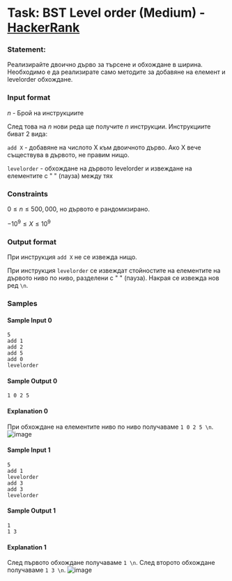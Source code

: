 # Task: BST Level order (Medium) - [HackerRank](<https://www.hackerrank.com/contests/algorithms-implementation-test-environment/challenges/bst-level-order>)


### Statement:

Реализирайте двоично дърво за търсене и обхождане в ширина. Необходимо е да реализирате само методите за добавяне на елемент и levelorder обхождане.


### Input format

$n$ - Брой на инструкциите

След това на $n$ нови реда ще получите $n$ инструкции. Инструкциите биват 2 вида:

```add X``` - добавяне на числото X към двоичното дърво. Ако X вече съществува в дървото, не правим нищо.

```levelorder``` - обхождане на дървото levelorder и извеждане на елементите с " " (пауза) между тях

### Constraints

$0 \le n \le 500,000$, но дървото е рандомизирано.

$-10^9 \le X \le 10^9$


### Output format

При инструкция ```add X``` не се извежда нищо.

При инструкция ```levelorder``` се извеждат стойностите на елементите на дървото ниво по ниво, разделени с " " (пауза). Накрая се извежда нов ред ```\n```.


### Samples


#### Sample Input 0
```
5
add 1
add 2
add 5
add 0
levelorder
```

#### Sample Output 0
```
1 0 2 5 
```

#### Explanation 0
При обхождане на елементите ниво по ниво получаваме ```1 0 2 5 \n```.
<img src="https://s3.amazonaws.com/hr-assets/0/1596749482-2373c76c7d-Screenshot_20200807_003104.png" alt="image" title="">

#### Sample Input 1
```
5
add 1
levelorder
add 3
add 3
levelorder
```

#### Sample Output 1
```
1 
1 3 
```

#### Explanation 1
След първото обхождане получаваме ```1 \n```. След второто обхождане получаваме ```1 3 \n```.
<img src="https://s3.amazonaws.com/hr-assets/0/1596749378-92ce2c69e5-Screenshot_20200807_002909.png" alt="image" title="">
